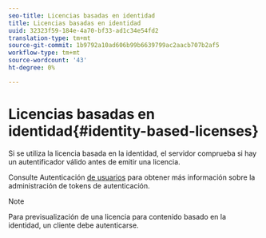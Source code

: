 ```yaml
---
seo-title: Licencias basadas en identidad
title: Licencias basadas en identidad
uuid: 32323f59-184e-4a70-bf33-ad1c34e54fd2
translation-type: tm+mt
source-git-commit: 1b9792a10ad606b99b6639799ac2aacb707b2af5
workflow-type: tm+mt
source-wordcount: '43'
ht-degree: 0%

---
```



# Licencias basadas en identidad{#identity-based-licenses}

Si se utiliza la licencia basada en la identidad, el servidor comprueba si hay un autentificador válido antes de emitir una licencia.

Consulte Autenticación [de usuarios](../../../protecting-content/implementing-the-license-server/processing-drm-requests.md#user-authentication) para obtener más información sobre la administración de tokens de autenticación.

>[!NOTE]
>
>Para previsualización de una licencia para contenido basado en la identidad, un cliente debe autenticarse.

